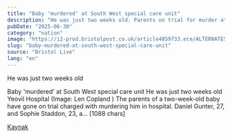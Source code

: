 ```yaml
---
title: "Baby 'murdered' at South West special care unit"
description: "He was just two weeks old. Parents on trial for murder at Yeovil Hospital."
pubDate: "2025-06-30"
category: "nation"
image: "https://i2-prod.bristolpost.co.uk/article4859733.ece/ALTERNATES/s1200/2_JS182420104-1.jpg"
slug: "baby-murdered-at-south-west-special-care-unit"
source: "Bristol Live"
lang: "en"
---
```


He was just two weeks old

Baby 'murdered' at South West special care unit
He was just two weeks old
Yeovil Hospital (Image: Len Copland )
The parents of a two-week-old baby have gone on trial charged with murdering him in hospital.
Daniel Gunter, 27, and Sophie Staddon, 23, a... [1088 chars]

[Kaynak](https://www.bristolpost.co.uk/news/local-news/baby-murdered-south-west-special-10307084)
